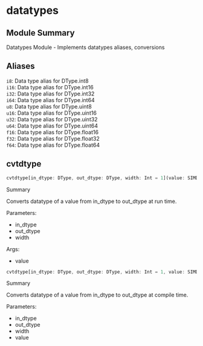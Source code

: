 



# datatypes

##  Module Summary
  
Datatypes Module - Implements datatypes aliases, conversions
## Aliases
  
`i8`: Data type alias for DType.int8  
`i16`: Data type alias for DType.int16  
`i32`: Data type alias for DType.int32  
`i64`: Data type alias for DType.int64  
`u8`: Data type alias for DType.uint8  
`u16`: Data type alias for DType.uint16  
`u32`: Data type alias for DType.uint32  
`u64`: Data type alias for DType.uint64  
`f16`: Data type alias for DType.float16  
`f32`: Data type alias for DType.float32  
`f64`: Data type alias for DType.float64
## cvtdtype


```rust
cvtdtype[in_dtype: DType, out_dtype: DType, width: Int = 1](value: SIMD[in_dtype, width]) -> SIMD[$1, $2]
```  
Summary  
  
Converts datatype of a value from in_dtype to out_dtype at run time.  
  
Parameters:  

- in_dtype
- out_dtype
- width
  
Args:  

- value


```rust
cvtdtype[in_dtype: DType, out_dtype: DType, width: Int = 1, value: SIMD[$0, $2] = __init__[stdlib::builtin::bool::Boolable](SIMD())]() -> SIMD[$1, $2]
```  
Summary  
  
Converts datatype of a value from in_dtype to out_dtype at compile time.  
  
Parameters:  

- in_dtype
- out_dtype
- width
- value

